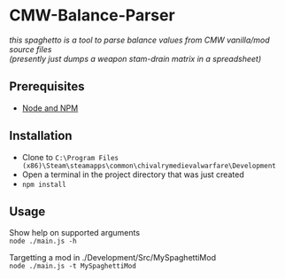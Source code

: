 # CMW-Balance-Parser

*this spaghetto is a tool to parse balance values from CMW vanilla/mod source files*  
*(presently just dumps a weapon stam-drain matrix in a spreadsheet)*


## Prerequisites

- [Node and NPM](https://nodejs.org/en/download/)


## Installation

- Clone to `C:\Program Files (x86)\Steam\steamapps\common\chivalrymedievalwarfare\Development`  
- Open a terminal in the project directory that was just created  
- `npm install`

## Usage

Show help on supported arguments  
`node ./main.js -h`

Targetting a mod in ./Development/Src/MySpaghettiMod  
`node ./main.js -t MySpaghettiMod`
